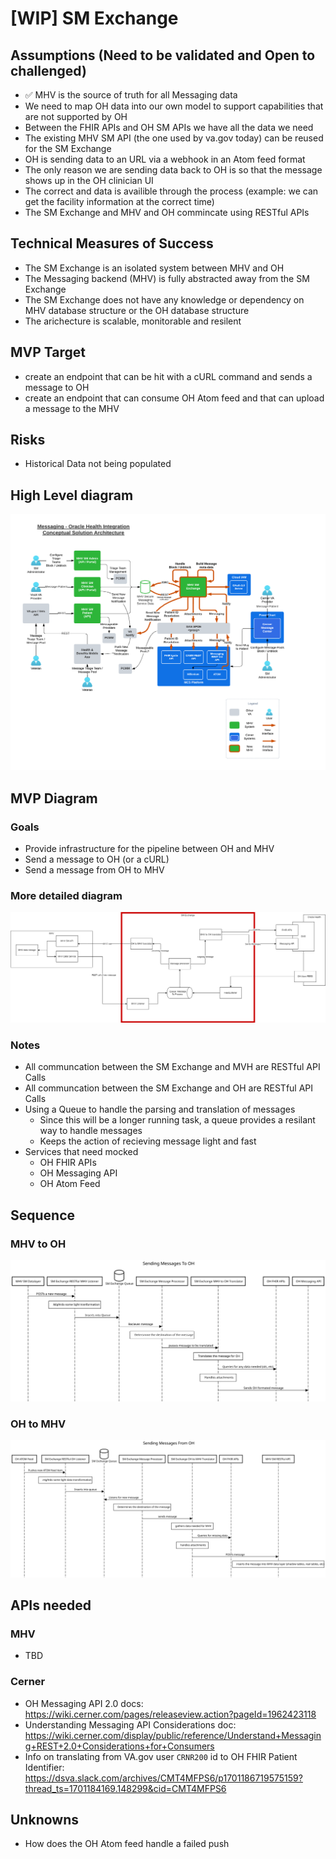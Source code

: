 # [WIP] SM Exchange

## Assumptions (Need to be validated and Open to challenged)

- ✅ MHV is the source of truth for all Messaging data
- We need to map OH data into our own model to support capabilities that are not supported by OH
- Between the FHIR APIs and OH SM APIs we have all the data we need
- The existing MHV SM API (the one used by va.gov today) can be reused for the SM Exchange
- OH is sending data to an URL via a webhook in an Atom feed format
- The only reason we are sending data back to OH is so that the message shows up in the OH clinician UI
- The correct and data is availible through the process (example: we can get the facility information at the correct time)
- The SM Exchange and MHV and OH commincate using RESTful APIs

## Technical Measures of Success

- The SM Exchange is an isolated system between MHV and OH
- The Messaging backend (MHV) is fully abstracted away from the SM Exchange
- The SM Exchange does not have any knowledge or dependency on MHV database structure or the OH database structure
- The arichecture is scalable, monitorable and resilent 

## MVP Target

- create an endpoint that can be hit with a cURL command and sends a message to OH
- create an endpoint that can consume OH Atom feed and that can upload a message to the MHV

## Risks

- Historical Data not being populated


## High Level diagram

![High level diagram](./assets/MHV%20Oracle%20Health%20Integrations%20-%20Messaging%20(1).png)

## MVP Diagram

### Goals

- Provide infrastructure for the pipeline between OH and MHV
- Send a message to OH (or a cURL)
- Send a message from OH to MHV 

### More detailed diagram

![Diagram](./assets/sm%20exchange.v2.drawio.png)

### Notes

- All communcation between the SM Exchange and MVH are RESTful API Calls
- All communcation between the SM Exchange and OH are RESTful API Calls
- Using a Queue to handle the parsing and translation of messages
  - Since this will be a longer running task, a queue provides a resilant way to handle messages
  - Keeps the action of recieving message light and fast
- Services that need mocked 
  - OH FHIR APIs
  - OH Messaging API
  - OH Atom Feed

## Sequence

### MHV to OH 

![Sequence diagram of MHV to OH](./assets/MHV%20to%20OH.v2.svg)

### OH to MHV 

![Sequence diagram of OH to MHV](./assets/OH%20to%20MHV.v2.svg)

## APIs needed

### MHV

- TBD

### Cerner

- OH Messaging API 2.0 docs: https://wiki.cerner.com/pages/releaseview.action?pageId=1962423118
- Understanding Messaging API Considerations doc: https://wiki.cerner.com/display/public/reference/Understand+Messaging+REST+2.0+Considerations+for+Consumers
- Info on translating from VA.gov user `CRNR200` id to OH FHIR Patient Identifier: https://dsva.slack.com/archives/CMT4MFPS6/p1701186719575159?thread_ts=1701184169.148299&cid=CMT4MFPS6

## Unknowns

- How does the OH Atom feed handle a failed push


